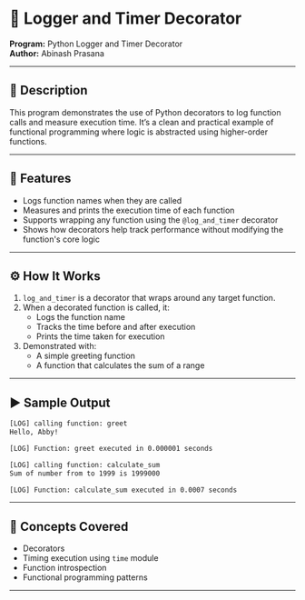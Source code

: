 # 🧾 Logger and Timer Decorator

**Program:** Python Logger and Timer Decorator  
**Author:** Abinash Prasana

---

## 📌 Description
This program demonstrates the use of Python decorators to log function calls and measure execution time. It’s a clean and practical example of functional programming where logic is abstracted using higher-order functions.

---

## 🧠 Features
- Logs function names when they are called
- Measures and prints the execution time of each function
- Supports wrapping any function using the `@log_and_timer` decorator
- Shows how decorators help track performance without modifying the function's core logic

---

## ⚙️ How It Works
1. `log_and_timer` is a decorator that wraps around any target function.
2. When a decorated function is called, it:
   - Logs the function name
   - Tracks the time before and after execution
   - Prints the time taken for execution
3. Demonstrated with:
   - A simple greeting function
   - A function that calculates the sum of a range

---

## ▶️ Sample Output
```bash
[LOG] calling function: greet
Hello, Abby!

[LOG] Function: greet executed in 0.000001 seconds

[LOG] calling function: calculate_sum
Sum of number from to 1999 is 1999000

[LOG] Function: calculate_sum executed in 0.0007 seconds
```

---

## 🧪 Concepts Covered
- Decorators
- Timing execution using `time` module
- Function introspection
- Functional programming patterns

---